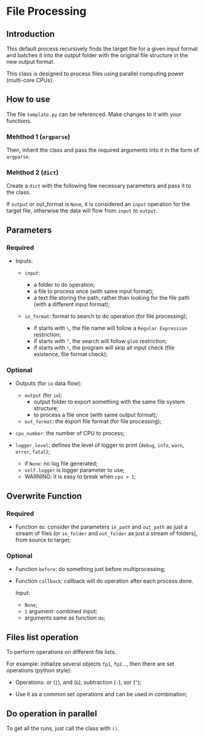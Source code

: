 # File Processing

## Introduction

This default process recursively finds the target file for a given input format and batches it into the output folder with the original file structure in the new output format.

This class is designed to process files using parallel computing power (multi-core CPUs).

## How to use

The file `template.py` can be referenced. Make changes to it with your functions.

### Mehthod 1 (`argparse`)

Then, inherit the class and pass the required arguments into it in the form of `argparse`.

### Mehthod 2 (`dict`)

Create a `dict` with the following few necessary parameters and pass it to the class.

If `output` or out_format is `None`, it is considered an `input` operation for the target file, otherwise the data will flow from `input` to `output`.

## Parameters

### Required

* Inputs:
  
  * `input`: 
    
    * a folder to do operation;
    * a file to process once (with same input format);
    * a text file storing the path, rather than looking for the file path (with a different input format);
  
  * `in_format`: format to search to do operation (for file processing); 
    
    * if starts with `\`, the file name will follow a `Regular Expression` restriction;
    * if starts with `^`, the search will follow `glob` restriction;
    * if starts with `!`, the program will skip all input check (file existence, file format check);

### Optional

* Outputs (for `io` data flow):
  
  * `output` (for `io`):
    * output folder to export something with the same file system structure;
    * to process a file once (with same output format);
  * `out_format`: the export file format (for file processing);

* `cpu_number`: the number of CPU to process;

* `logger_level`: defines the level of logger to print (`debug`, `info`, `warn`, `error`, `fatal`);
  
  * if `None`: no log file generated; 
  * `self.logger` is logger parameter to use; 
  * WARNING: it is easy to break when `cpu > 1`;

## Overwrite Function

### Required

* Function `do`: consider the parameters `in_path` and `out_path` as just a stream of files (or `in_folder` and `out_folder` as just a stream of folders), from source to target;

### Optional

* Function `before`: do something just before multiprocessing;

* Function `callback`: callback will do operation after each process done. 
  
  Input:
  
  * `None`;
  * `1` argument: combined input;
  * arguments same as function `do`;

## Files list operation

To perform operations on different file lists.

For example: initialize several objects `fp1`, `fp2`..., then there are set operations (python style):

* Operations: or (`|`), and (`&`), subtraction (`-`), xor (`^`);

* Use it as a common set operations and can be used in combination;

## Do operation in parallel

To get all the runs, just call the class with `()`.
